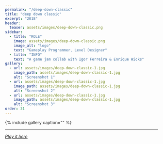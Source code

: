 ```yaml
---
permalink: "/deep-down-classic"
title: "deep down classic"
excerpt: "2018"
header:
  teaser: assets/images/deep-down-classic.png
sidebar:
  - title: "ROLE"
    image: assets/images/deep-down-classic.png
    image_alt: "logo"
    text: "Gameplay Programmer, Level Designer"
  - title: "INFO"
    text: "A game jam collab with Igor Ferreira & Enrique Wicks"
gallery:
  - url: assets/images/deep-down-classic-1.jpg
    image_path: assets/images/deep-down-classic-1.jpg
    alt: "Screenshot 1"
  - url: assets/images/deep-down-classic-1.jpg
    image_path: assets/images/deep-down-classic-1.jpg
    alt: "Screenshot 2"
  - url: assets/images/deep-down-classic-1.jpg
    image_path: assets/images/deep-down-classic-1.jpg
    alt: "Screenshot 3"
order: 31
---
```


{% include gallery caption="" %}



------







[*Play it here*]()